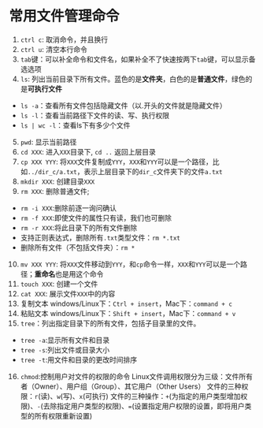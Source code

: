 # 常用文件管理命令

1. `ctrl c`: 取消命令，并且换行
2. `ctrl u`: 清空本行命令
3. `tab`键：可以补全命令和文件名，如果补全不了快速按两下`tab`键，可以显示备选选项
4. `ls`: 列出当前目录下所有文件。蓝色的是**文件夹**，白色的是**普通文件**，绿色的是**可执行文件**

- `ls -a`：查看所有文件包括隐藏文件（以.开头的文件就是隐藏文件）
- `ls -l`：查看当前路径下文件的读、写、执行权限
- `ls | wc -l`：查看ls下有多少个文件

5. `pwd`: 显示当前路径
6. `cd XXX`: 进入`XXX`目录下, `cd ..` 返回上层目录
7. `cp XXX YYY`: 将`XXX`文件复制成`YYY`，`XXX`和`YYY`可以是一个路径，比如`../dir_c/a.txt`，表示上层目录下的`dir_c`文件夹下的文件`a.txt`
8. `mkdir XXX`: 创建目录`XXX`
9. `rm XXX`: 删除普通文件; 

- `rm -i XXX`:删除前逐一询问确认
- `rm -f XXX`:即使文件的属性只有读，我们也可删除
- `rm -r XXX`:将此目录下的所有文件删除
- 支持正则表达式，删除所有`.txt`类型文件：`rm *.txt`
- 删除所有文件（不包括文件夹）：`rm *`

10.  `mv XXX YYY`: 将`XXX`文件移动到`YYY`，和`cp`命令一样，`XXX`和`YYY`可以是一个路径；**重命名**也是用这个命令
11.  `touch XXX`: 创建一个文件
12.  `cat XXX`: 展示文件`XXX`中的内容
13.  复制文本
         windows/Linux下：`Ctrl + insert`，Mac下：`command + c`
14.  粘贴文本
         windows/Linux下：`Shift + insert`，Mac下：`command + v`
15.  `tree`：列出指定目录下的所有文件，包括子目录里的文件。

- `tree -a`:显示所有文件和目录
- `tree -s`:列出文件或目录大小
- `tree -t`:用文件和目录的更改时间排序

16. `chmod`:控制用户对文件的权限的命令
    Linux文件调用权限分为三级：文件所有者（Owner）、用户组（Group）、其它用户（Other Users）
    文件的三种权限：`r`(读)、`w`(写)、`x`(可执行)
    文件的三种操作：`+`(为指定的用户类型增加权限)、`-`(去除指定用户类型的权限)、`=`(设置指定用户权限的设置，即将用户类型的所有权限重新设置)